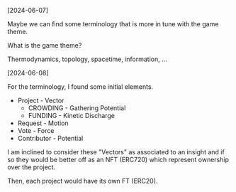 [2024-06-07]

Maybe we can find some terminology that is more in tune with the game theme.

What is the game theme?

Thermodynamics, topology, spacetime, information, ...

[2024-06-08]

For the terminology, I found some initial elements.

- Project - Vector
    - CROWDING - Gathering Potential
    - FUNDING - Kinetic Discharge
- Request - Motion
- Vote - Force
- Contributor - Potential

I am inclined to consider these "Vectors" as associated to an insight and if so they would be better off as an NFT (ERC720) which represent ownership over the project.

Then, each project would have its own FT (ERC20).
